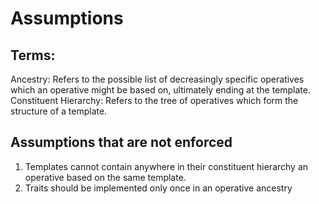 # Assumptions

## Terms:
Ancestry: Refers to the possible list of decreasingly specific operatives which an operative might be based on, ultimately ending at the template.
Constituent Hierarchy: Refers to the tree of operatives which form the structure of a template.

## Assumptions that are not enforced
1. Templates cannot contain anywhere in their constituent hierarchy an operative based on the same template.
2. Traits should be implemented only once in an operative ancestry
<!-- 3. Generic refinement must terminate in an ancestry:  -->
<!--   a. if/where an operative is supplied. -->
<!--   b. if/where an instance is slotted. -->
<!--   In other words, new trait constraints can be added to the generic up until a specific operative is supplied or an instance is slotted. -->
